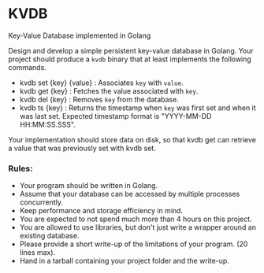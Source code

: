 # KVDB
Key-Value Database implemented in Golang

Design and develop a simple persistent key-value database in Golang. Your project should
produce a `kvdb` binary that at least implements the following commands.
- kvdb set {key} {value} : Associates `key` with `value`.
- kvdb get {key} : Fetches the value associated with `key`.
- kvdb del {key} : Removes `key` from the database.
- kvdb ts {key} : Returns the timestamp when `key` was first set and when it was last set. Expected timestamp format is
"YYYY-MM-DD HH:MM:SS.SSS".

Your implementation should store data on disk, so that kvdb get can retrieve a value that
was previously set with kvdb set.

### Rules:
- Your program should be written in Golang.
- Assume that your database can be accessed by multiple processes concurrently.
- Keep performance and storage efficiency in mind.
- You are expected to not spend much more than 4 hours on this project.
- You are allowed to use libraries, but don't just write a wrapper around an existing
database.
- Please provide a short write-up of the limitations of your program. (20 lines max).
- Hand in a tarball containing your project folder and the write-up.
